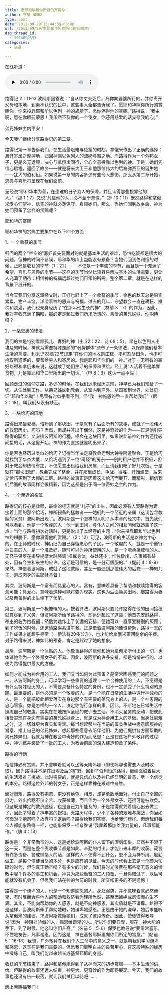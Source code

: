 ```yaml
---
title: 愿耶和华照你所行的赏赐你
author: 守望 编辑2
type: post
date: 2012-09-29T15:44:38+00:00
url: /2012/09/29/愿耶和华照你所行的赏赐你/
dsq_thread_id:
  - 1914890333
categories:
  - 讲道

---
```

在线听道： 

<div id="c-5059" class="grandmp3">
  <audio src="https://t5.shwchurch.org/wp-content/uploads/2012/09/20120929230237178.mp3" controls false preload="none" autobuffer="false"></audio>
</div>

路得记 2：11-13 波阿斯回答说：“自从你丈夫死后，凡你向婆婆所行的，并你离开父母和本地，到素不认识的民中，这些事人全都告诉我了。愿耶和华照你所行的赏赐你。你来投靠耶和华以色列　神的翅膀下，愿你满得他的赏赐。”路得说：“我主啊，愿在你眼前蒙恩！我虽然不及你的一个使女，你还用慈爱的话安慰我的心。”

弟兄姊妹主内平安！

今天我们继续分享路得记的第二章。

路得记第一章告诉我们，在生活最艰难与绝望的时刻，拿俄米作出了正确的选择：离开寄居之摩押地，归回神赐以色列人的流奶与蜜之地。而路得作为一个外邦女子，更是义无返顾，决心与拿俄米同行，全心全意投靠以色列的神。于是，她们凭信心启程，返回了故乡——就是将来大卫王和他那位伟大的后裔弥赛亚的诞生地——犹大的伯利恒。如果说第一章的内容多少有些令人悲伤，那么从第二章开始，恩典与喜乐将呈现在我们面前。
  
圣经说“耶和华本为善，在患难的日子为人的保障，并且认得那些投靠他的人。”（那 1：7）又说“凡信他的人，必不至于羞愧。”（罗 10：11）既然路得和拿俄米专心仰望神，信实的神就必定保守、看顾她们。那么，当她们回到故乡后，神为她们预备了怎样的赏赐呢？

耶和华的赏赐
  
耶和华神的赏赐主要集中在以下四个方面：

1、一个收获的季节
  
归回的两个“空空的”寡妇首先要面对的就是基本生活的艰难，恐怕吃饭都是很大的问题。但神的时间不错误，耶和华的山上岂能没有预备？当她们回到伯利恒的时候，正好是收获的季节（1：22）——不仅是一个丰盛的季节，而且是一个充满了希望、喜乐与恩典的季节——这样的季节当然比较容易解决基本的生活需要，更让人充满了期待：相信神的祝福远超过她们日常的所需。整个第二章，就是在这样的背景下展开的。

当今天我们分享这章经文时，正好也赶上了一个收获的季节：金色的秋天总是果实累累、物产丰饶，洋溢着神的恩典与祝福。过去的几年，守望教会一直在耕耘、撒种和浇灌，我们也亲身经历了“在那叫他生长的神”（林前 3：7）的作为，因此，我对丰收充满了期盼，那必定是超过我们所求所想的。亲爱的弟兄姊妹，你期待吗？

2、一条恩惠的律法
  
我们的神是特别看顾孤儿、寡妇的神（出 22：22，诗 68：5）。早在以色列人出埃及的时候，神就为需要特殊照顾的“弱势群体”颁布了一条律法，以保障他们基本生活的需要。利未记23章22节规定“在你们的地收割庄稼，不可割尽田角，也不可拾取所遗落的，要留给穷人和寄居的。我是耶和华你们的　神。”对于一无所有的寡妇路得和拿俄米来说，这就成了她们生活的保障和供给。经上说“人活着不是单靠食物，乃是靠耶和华口里所出的一切话。”（申 8：3）这话一点不假！

回顾走过的信仰之路，多少的时候，在我们远未经历之前，神早已为我们预备了一切。从住处到工作、从弟兄姊妹到教会、从室内到户外、从国家到世界，处处见证“耶和华以勒”！尽管有时似乎看不到，但“我　神施恩的手一直帮助我们”（尼 2：18），叫我们从没有缺乏。

3、一块恰巧的田地
  
路得出来拾麦穗，恰巧到了那块田，于是就有了后面所有的故事，成就了一段伟大的救恩历史。巧吗？当然，但却并非出于偶然，这是神奇妙的作为——正是他引导路得的脚步，又安排波阿斯的行程，相会在这块田里。如果说此前神的作为还比较间接的话，从这里开始，神的作为直接就显明出来了。

你是否也经历过类似的恰巧？记得当年决定将教会迁到大钟寺附近聚会，于是恰巧就找到了华杰大厦，又恰巧遇到了一位“奇怪”的房东——别的租户他并不积极，但对于教会却热情有加，不仅愿意出租给我们房屋，而且请我们吃了好几次饭。于是就在“那块田里”，教会完成了整合，并在那里成长、争战、得胜、开始建堂，后来又恰巧买到了大恒的二层。路得的故事正是因着这次恰巧而展开、而精彩，相信我们后面的故事同样会很精彩，因为这都是出于同一位奇妙之主的作为。

4、一个至近的亲属
  
路得记的核心是救赎，最终的标志就是“儿子”的出生，因此必须有人娶路得为妻。接着上面的那个恰巧，神所预备的拯救者——她们的一个至近的亲属（这词包含救赎的义务）波阿斯出现了。波阿斯是一个怎样的人呢？从本章的经文中，首先我们可以看到，他是一个敬虔的人：他一到田间，与仆人之间的相互问候就透露了这一点。当他与路得初次对话时，更是说出了本经卷的主题：“你来投靠耶和华以色列　神的翅膀下，愿你满得他的赏赐。”（2：12）可见，波阿斯的生活是以神为中心的。在士师的时代，神仍旧为自己存留忠心的子民。一个敬虔的人，就是一个遵行神旨意的人，是一个准备好、随时可以为神所使用的人，是一个能承担使命的人。无怪乎保罗在指导提摩太时强调“操练身体，益处还少；惟独敬虔，凡事都有益处，因有今生和来生的应许。这话是可信的，是十分可佩服的。”（提前 4：8-9）果然，神借着波阿斯，成就了这段救赎，甚至一直通到那位伟大的后裔——神的儿子、道成肉身的主耶稣基督！
  
其次，波阿斯是一个富有而具爱心的人。富有，意味着具备了帮助和救赎路得的客观可能；具爱心，意味着这种可能将变为现实。这也为后面赎买田地、娶路得为妻以及俄备得的出生埋下了伏笔。
  
第三，波阿斯是一个极慷慨的人。按着律法，波阿斯只要允许路得在他的田间拾穗就算尽到了义务。但波阿斯所给予路得的，却远远超过了这些：他首先安慰路得，奉主的名为她祝福；然后为她作出了长远的安排，使她可以一直享受特别的照顾；到了吃饭的时候，还邀请路得共进午餐。正是借着波阿斯的慷慨帮助，路得一天的工作成果才能超乎寻常（一伊法有20多公升），也才能给拿俄米带回剩余的午餐。对于路得来说，神如此的预备，肯定是超过了她的想象。
  
最后，波阿斯是一个体贴的人。他敬重路得的信仰和她为拿俄米所付出的一切，也体谅她作为一个外邦女子的不易。因此，波阿斯的许多安排，都是悄悄进行的，以便为路得提供最大的方便。

如何才能成为神合用的工人，我们又当如何为此预备？是常常困惑我们的问题之一。从波阿斯的身上，可以学习一些重要的道理：一个合神使用的工人，不见得是有什么特殊经历的人，不需要具备什么特定的身份，也不一定领受了什么特别的恩赐。最重要的，是他必须是一个敬虔的人，是一个能在日常的生活中遵行神诫命的人，是一个能把彼此相爱落实在身边那个有需要的弟兄身上的人，是一个神恩赐的忠心管家。你是怎样的一个人，决定你能行怎样的事。因此，不断地在日常生活中操练自己的敬虔，实实在在地按照圣经的教训去生活，不消灭圣灵的感动，把彼此相爱实现在身边有需要的弟兄姊妹身上，就是成为神合用工人的基础。当身处患难之时，这一切就更为真实和宝贵。每当想起那些在当前的属灵争战中愿意顺服神的旨意、摆上自己的弟兄姊妹，想起那些愿意去陪伴他们、为他们提供各方面帮助的弟兄姊妹们，我就为神在教会中奇妙的作为而感恩：正是在这场户外敬拜的过程中，神训练并装备了一批的工人，为教会前面的深入建造预备了条件。

路得的行动
  
相信神必有赏赐，并不意味着就可以坐等天降吗哪（即使吗哪也需要人及时收取），因为路得并不是在出埃及后的旷野。回到了伯利恒的路得，继续面临着巨大的生活艰难与挑战。此时需要的，就是凭信心以及神已经显明的旨意，尽一个信徒的本分。路得这位外邦的弱女子，正是这样靠神在艰难中夸胜。

面对艰难，路得没有抱怨，更没有绝望。相反，却是勇敢地面对，付出自己全部的努力。外出拾穗不仅辛苦、收获微薄，而且作为一个外邦女子，还很可能被欺负。但这既是神定的救济途径，也是自己力所能及的，于是路得就凭着信心出去做工了，因此才得着了神丰富的祝福。天路历程中，少不了各种的艰难与挑战，你当如何面对？抱怨吗？放弃吗？退后吗？路得给我们答案，也给我们榜样。但愿我们每个人都能象路得一样，也能象保罗一样夸胜说“我靠着那加给我力量的，凡事都能作。”（腓 4：13）

路得是一个非常勤奋的人，这是她给波阿斯的仆人留下的深刻印象。显然并不限于这一天，而是在整个麦收季节都是如此。辛勤的付出，才能带来丰厚的收获。箴言有许多责备、警戒懒惰人的话，这样的人不仅得不到什么，更不会为神所用。殷勤做工，是每个信徒当尽的本分，也是应有的见证。今天的时代看上去是一个颇为忙碌的时代，但你真正勤奋吗？有多少的时候，我们将时光浪费在那些毫无意义的懒散中呢？许多的事工和机会，神只为那些勤奋的工人预备，一旦你错过了，以后可能就没有机会了。但愿我们站在神的台前的时候，所交帐更多的不是遗憾！

路得是一个谦卑的人，也是一个知道感恩的人。身处弱势，并不意味着就必然谦卑，有时反而会将他人的帮助和救济看为理所当然，甚至因嫉妒或怨恨而心生不满。其实，不能向帮助你的人感恩，就是不向神感恩，其实质就是不谦卑。路得不是这样，当波阿斯伸手帮助她时，她谦卑地感恩。正是由于她的谦卑，她后来能听从拿俄米的建议，求波阿斯救赎她们，成就了这段传奇。因此，使徒彼得教导说“因为　神阻挡骄傲的人，赐恩给谦卑的人。所以你们要自卑，服在　神大能的手下，到了时候，他必叫你们升高。”（彼前 5：5-6）保罗也教导说“要常常喜乐，不住地祷告，凡事谢恩，因为这是　神在基督耶稣里向你们所定的旨意。”（帖前 5：16-18）我想，户外敬拜在我们个人生命中的意义之一，就是叫我们学习谦卑和感恩，这实在是我们需要的。但愿我们能明白主的良苦用心，在这段特殊的经历中操练自己，叫我们能越来越长成基督耶稣的身量。

收获的季节结束了，路得和拿俄米得到了从神而来的初步赏赐——基本生活的供给。但路得的故事还远未结束，神更大、更奇妙的作为即将展现。今天，我们的故事也还没有告一段落，就让我们拭目以待吧 ……

愿上帝赐福我们！